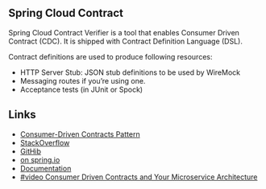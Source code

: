 ## Spring Cloud Contract
Spring Cloud Contract Verifier is a tool that enables Consumer Driven Contract (CDC).
It is shipped with Contract Definition Language (DSL).

Contract definitions are used to produce following resources:
- HTTP Server Stub: JSON stub definitions to be used by WireMock
- Messaging routes if you’re using one.
- Acceptance tests (in JUnit or Spock)


## Links
- [Consumer-Driven Contracts Pattern](http://martinfowler.com/articles/consumerDrivenContracts.html)
- [StackOverflow](http://stackoverflow.com/questions/tagged/spring-cloud)
- [GitHib](https://github.com/spring-cloud/spring-cloud-contract)
- [on spring.io](https://cloud.spring.io/spring-cloud-contract/)
- [Documentation](https://cloud.spring.io/spring-cloud-contract/spring-cloud-contract.html)
- [#video Consumer Driven Contracts and Your Microservice Architecture](https://www.youtube.com/watch?v=4fJiz0woxAc)
